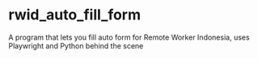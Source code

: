 # rwid_auto_fill_form
A program that lets you fill auto form for Remote Worker Indonesia, uses Playwright and Python behind the scene
